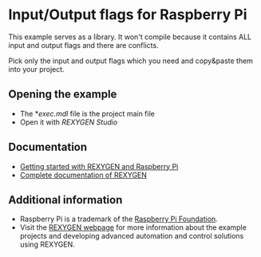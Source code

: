 Input/Output flags for Raspberry Pi
===================================

This example serves as a library. It won't compile because it contains ALL input and output 
flags and there are conflicts.

Pick only the input and output flags which you need and copy&paste them into your project.

## Opening the example ##
- The **exec.mdl* file is the project main file
- Open it with *REXYGEN Studio*

## Documentation ##

- [Getting started with REXYGEN and Raspberry Pi](https://www.rexygen.com/doc/PDF/ENGLISH/RexygenGettingStarted_RasPi_ENG.pdf)
- [Complete documentation of REXYGEN](http://www.rexygen.com/documentation-and-support)

## Additional information ##

- Raspberry Pi is a trademark of the [Raspberry Pi Foundation](http://www.raspberrypi.org).
- Visit the [REXYGEN webpage](http://www.rexygen.com) 
for more information about the example projects and developing advanced 
automation and control solutions using REXYGEN.

